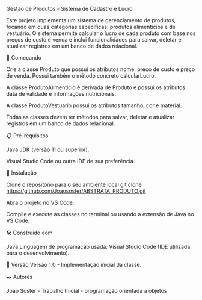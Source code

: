 Gestão de Produtos - Sistema de Cadastro e Lucro


Este projeto implementa um sistema de gerenciamento de produtos, focando em duas categorias específicas: produtos alimentícios e de vestuário. O sistema permite calcular o lucro de cada produto com base nos preços de custo e venda e inclui funcionalidades para salvar, deletar e atualizar registros em um banco de dados relacional.


🚀 Começando

Crie a classe Produto que possui os atributos nome, preço de custo e preço de venda. Possui também o método concreto calcularLucro.

A classe ProdutoAlimenticio é derivada de Produto e possui os atributos data de validade e informações nutricionais.

A classe ProdutoVestuario possui os atributos tamanho, cor e material.

Todas as classes devem ter métodos para salvar, deletar e atualizar registros em um banco de dados relacional.


📋 Pré-requisitos

Java JDK (versão 11 ou superior).

Visual Studio Code ou outra IDE de sua preferência.


🔧 Instalação

Clone o repositório para o seu ambiente local git clone https://github.com/Joaososter/ABSTRATA_PRODUTO.git

Abra o projeto no VS Code.

Compile e execute as classes no terminal ou usando a extensão de Java no VS Code.

🛠️ Construído com

Java Linguagem de programação usada.
Visual Studio Code (IDE utilizada para o desenvolvimento).


📌 Versão Versão 1.0 - Implementação inicial da classe.

✒️ Autores

Joao Soster - Trabalho Inicial - programação orientada a objetos
